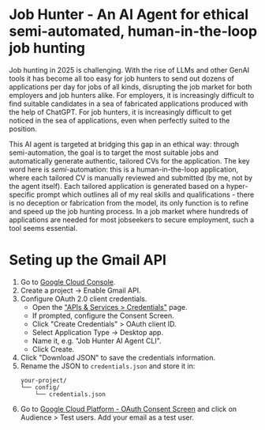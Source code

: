 # Job Hunter - An AI Agent for ethical semi-automated, human-in-the-loop job hunting

Job hunting in 2025 is challenging. With the rise of LLMs and other GenAI tools it has become all too easy for job hunters to send out dozens of applications per day for jobs of all kinds, disrupting the job market for both employers and job hunters alike. For employers, it is increasingly difficult to find suitable candidates in a sea of fabricated applications produced with the help of ChatGPT. For job hunters, it is increasingly difficult to get noticed in the sea of applications, even when perfectly suited to the position.

This AI agent is targeted at bridging this gap in an ethical way: through semi-automation, the goal is to target the most suitable jobs and automatically generate authentic, tailored CVs for the application. The key word here is _semi_-automation: this is a human-in-the-loop application, where each tailored CV is manually reviewed and submitted (by me, not by the agent itself). Each tailored application is generated based on a hyper-specific prompt which outlines all of my real skills and qualifications - there is no deception or fabrication from the model, its only function is to refine and speed up the job hunting process. In a job market where hundreds of applications are needed for most jobseekers to secure employment, such a tool seems essential.

# Seting up the Gmail API

1. Go to [Google Cloud Console](https://console.cloud.google.com/).
2. Create a project -> Enable Gmail API. 
3. Configure OAuth 2.0 client credentials. 
    * Open the ["APIs & Services > Credentials"](https://console.cloud.google.com/apis/credentials) page. 
    * If prompted, configure the Consent Screen.
    * Click "Create Credentials" > OAuth client ID.
    * Select Application Type -> Desktop app.
    * Name it, e.g. "Job Hunter AI Agent CLI".
    * Click Create.
4. Click "Download JSON" to save the credentials information. 
5. Rename the JSON to `credentials.json` and store it in: 
    ```
    your-project/
    └── config/
        └── credentials.json
    ```
6. Go to [Google Cloud Platform - OAuth Consent Screen](https://console.cloud.google.com/apis/credentials/consent) and click on Audience > Test users. Add your email as a test user. 